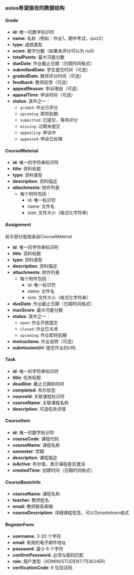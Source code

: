 ### axios希望接收的数据结构

#### Grade
- **id**: 唯一的数字标识符
- **name**: 名称（例如：作业1，期中考试，quiz2）
- **type**: 成绩类型
- **score**: 数字分数（如果未评分可以为 null）
- **totalPoints**: 最大可能分数
- **dueDate**: 作业截止日期（日期时间格式）
- **submittedDate**: 学生提交时间（可选）
- **gradedDate**: 教师评分时间（可选）
- **feedback**: 教师反馈（可选）
- **appealReason**: 申诉理由（可选）
- **appealTime**: 申诉时间（可选）
- **status**: 其中之一：
    - `graded`: 作业已评分
    - `upcoming`: 即将到期
    - `submitted`: 已提交，等待评分
    - `missing`: 过期未提交
    - `appealing`: 申诉中
    - `appealed`: 申诉已处理

#### CourseMaterial
- **id**: 唯一的字符串标识符
- **title**: 资料标题
- **type**: 资料类型
- **description**: 资料描述
- **attachments**: 附件列表
    - 每个附件包括：
        - id: 唯一标识符
        - name: 文件名
        - size: 文件大小（格式化字符串）


#### Assignment
前半部分是继承自CourseMaterial
- **id**: 唯一的字符串标识符
- **title**: 资料标题
- **type**: 资料类型
- **description**: 资料描述
- **attachments**: 附件列表
    - 每个附件包括：
        - id: 唯一标识符
        - name: 文件名
        - size: 文件大小（格式化字符串）
- **dueDate**: 作业截止日期（日期时间格式）
- **maxScore**: 最大可能分数
- **status**: 其中之一：
    - `open`: 作业开放提交
    - `closed`: 作业已关闭
    - `upcoming`: 作业即将到期
- **instructions**: 作业说明（可选）
- **submissionUrl**: 提交作业的URL

#### Task
- **id**: 唯一的字符串标识符
- **title**: 任务标题
- **deadline**: 截止日期和时间
- **completed**: 布尔状态
- **courseId**: 关联课程标识符
- **courseName**: 关联课程名称
- **description**: 可选任务详情

#### CourseItem
- **id**: 唯一的数字标识符
- **courseCode**: 课程代码
- **courseName**: 课程名称
- **semester**: 学期
- **description**: 课程描述
- **isActive**: 布尔值，表示课程是否激活
- **createdTime**: 创建时间（日期时间格式）

#### CourseBasicInfo
- **courseName**: 课程名称
- **teacher**: 教师姓名
- **email**: 教师联系邮箱
- **courseDescription**: 详细课程信息，可以为markdown格式

#### RegisterForm
- **username**: 3-20 个字符
- **email**: 有效的电子邮件地址
- **password**: 最少 6 个字符
- **confirmPassword**: 必须与密码匹配
- **role**: 用户类型（ADMIN/STUDENT/TEACHER）
- **verificationCode**: 6 位验证码